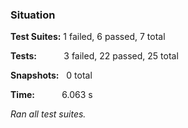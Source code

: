 ### **Situation**

**Test Suites:** 1 failed, 6 passed, 7 total

**Tests:** &nbsp; &nbsp; &nbsp; &nbsp; &nbsp; 3 failed, 22 passed, 25 total

**Snapshots:** &nbsp; 0 total

**Time:** &nbsp; &nbsp; &nbsp; &nbsp; &nbsp; 6.063 s

*Ran all test suites.*
